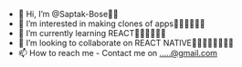 - 👋 Hi, I’m @Saptak-Bose👍🏽
- 👀 I’m interested in making clones of apps👍🏽👍🏽👍🏽
- 🌱 I’m currently learning REACT👍🏽👍🏽👍🏽
- 💞️ I’m looking to collaborate on REACT NATIVE👍🏽👍🏽👍🏽👍🏽
- 📫 How to reach me - Contact me on .....@gmail.com

<!---
Saptak-Bose/Saptak-Bose is a ✨ special ✨ repository because its `README.md` (this file) appears on your GitHub profile.
You can click the Preview link to take a look at your changes.
--->
